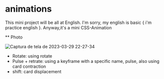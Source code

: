 # animations

This mini project will be all at English. I'm sorry, my english is basic { i'm practice english }. Anyway,it's a mini CSS-Animation


** Photo


![Captura de tela de 2023-03-29 22-27-34](https://user-images.githubusercontent.com/69321678/228705280-3a70a170-8190-455b-9163-3c7e7619cb77.png)

- Rotate: using rotate 
- Pulse + retrate: using a keyframe with a specific name, pulse, also using card contraction
- shift: card displacement
